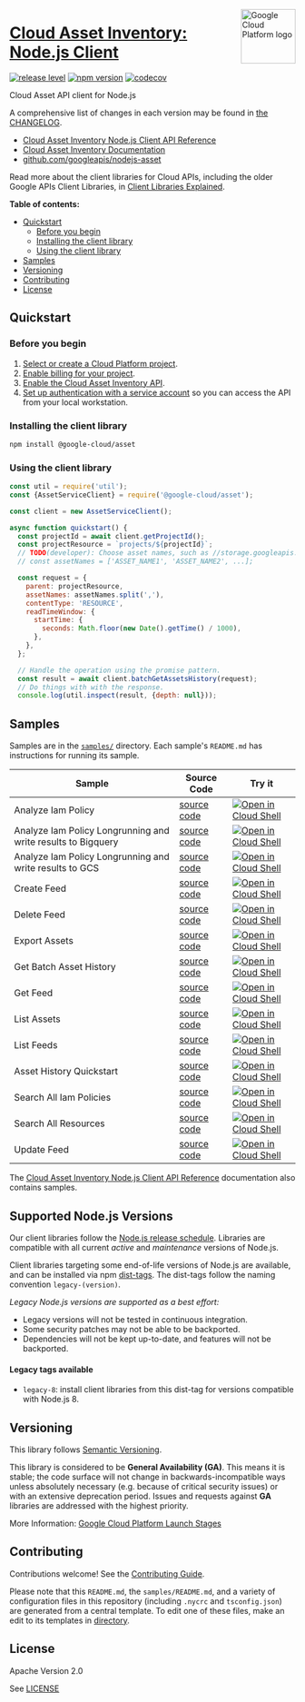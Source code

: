 [//]: # "This README.md file is auto-generated, all changes to this file will be lost."
[//]: # "To regenerate it, use `python -m synthtool`."
<img src="https://avatars2.githubusercontent.com/u/2810941?v=3&s=96" alt="Google Cloud Platform logo" title="Google Cloud Platform" align="right" height="96" width="96"/>

# [Cloud Asset Inventory: Node.js Client](https://github.com/googleapis/nodejs-asset)

[![release level](https://img.shields.io/badge/release%20level-general%20availability%20%28GA%29-brightgreen.svg?style=flat)](https://cloud.google.com/terms/launch-stages)
[![npm version](https://img.shields.io/npm/v/@google-cloud/asset.svg)](https://www.npmjs.org/package/@google-cloud/asset)
[![codecov](https://img.shields.io/codecov/c/github/googleapis/nodejs-asset/master.svg?style=flat)](https://codecov.io/gh/googleapis/nodejs-asset)




Cloud Asset API client for Node.js


A comprehensive list of changes in each version may be found in
[the CHANGELOG](https://github.com/googleapis/nodejs-asset/blob/master/CHANGELOG.md).

* [Cloud Asset Inventory Node.js Client API Reference][client-docs]
* [Cloud Asset Inventory Documentation][product-docs]
* [github.com/googleapis/nodejs-asset](https://github.com/googleapis/nodejs-asset)

Read more about the client libraries for Cloud APIs, including the older
Google APIs Client Libraries, in [Client Libraries Explained][explained].

[explained]: https://cloud.google.com/apis/docs/client-libraries-explained

**Table of contents:**


* [Quickstart](#quickstart)
  * [Before you begin](#before-you-begin)
  * [Installing the client library](#installing-the-client-library)
  * [Using the client library](#using-the-client-library)
* [Samples](#samples)
* [Versioning](#versioning)
* [Contributing](#contributing)
* [License](#license)

## Quickstart

### Before you begin

1.  [Select or create a Cloud Platform project][projects].
1.  [Enable billing for your project][billing].
1.  [Enable the Cloud Asset Inventory API][enable_api].
1.  [Set up authentication with a service account][auth] so you can access the
    API from your local workstation.

### Installing the client library

```bash
npm install @google-cloud/asset
```


### Using the client library

```javascript
const util = require('util');
const {AssetServiceClient} = require('@google-cloud/asset');

const client = new AssetServiceClient();

async function quickstart() {
  const projectId = await client.getProjectId();
  const projectResource = `projects/${projectId}`;
  // TODO(developer): Choose asset names, such as //storage.googleapis.com/[YOUR_BUCKET_NAME].
  // const assetNames = ['ASSET_NAME1', 'ASSET_NAME2', ...];

  const request = {
    parent: projectResource,
    assetNames: assetNames.split(','),
    contentType: 'RESOURCE',
    readTimeWindow: {
      startTime: {
        seconds: Math.floor(new Date().getTime() / 1000),
      },
    },
  };

  // Handle the operation using the promise pattern.
  const result = await client.batchGetAssetsHistory(request);
  // Do things with with the response.
  console.log(util.inspect(result, {depth: null}));

```



## Samples

Samples are in the [`samples/`](https://github.com/googleapis/nodejs-asset/tree/master/samples) directory. Each sample's `README.md` has instructions for running its sample.

| Sample                      | Source Code                       | Try it |
| --------------------------- | --------------------------------- | ------ |
| Analyze Iam Policy | [source code](https://github.com/googleapis/nodejs-asset/blob/master/samples/analyzeIamPolicy.js) | [![Open in Cloud Shell][shell_img]](https://console.cloud.google.com/cloudshell/open?git_repo=https://github.com/googleapis/nodejs-asset&page=editor&open_in_editor=samples/analyzeIamPolicy.js,samples/README.md) |
| Analyze Iam Policy Longrunning and write results to Bigquery | [source code](https://github.com/googleapis/nodejs-asset/blob/master/samples/analyzeIamPolicyLongrunningBigquery.js) | [![Open in Cloud Shell][shell_img]](https://console.cloud.google.com/cloudshell/open?git_repo=https://github.com/googleapis/nodejs-asset&page=editor&open_in_editor=samples/analyzeIamPolicyLongrunningBigquery.js,samples/README.md) |
| Analyze Iam Policy Longrunning and write results to GCS | [source code](https://github.com/googleapis/nodejs-asset/blob/master/samples/analyzeIamPolicyLongrunningGcs.js) | [![Open in Cloud Shell][shell_img]](https://console.cloud.google.com/cloudshell/open?git_repo=https://github.com/googleapis/nodejs-asset&page=editor&open_in_editor=samples/analyzeIamPolicyLongrunningGcs.js,samples/README.md) |
| Create Feed | [source code](https://github.com/googleapis/nodejs-asset/blob/master/samples/createFeed.js) | [![Open in Cloud Shell][shell_img]](https://console.cloud.google.com/cloudshell/open?git_repo=https://github.com/googleapis/nodejs-asset&page=editor&open_in_editor=samples/createFeed.js,samples/README.md) |
| Delete Feed | [source code](https://github.com/googleapis/nodejs-asset/blob/master/samples/deleteFeed.js) | [![Open in Cloud Shell][shell_img]](https://console.cloud.google.com/cloudshell/open?git_repo=https://github.com/googleapis/nodejs-asset&page=editor&open_in_editor=samples/deleteFeed.js,samples/README.md) |
| Export Assets | [source code](https://github.com/googleapis/nodejs-asset/blob/master/samples/exportAssets.js) | [![Open in Cloud Shell][shell_img]](https://console.cloud.google.com/cloudshell/open?git_repo=https://github.com/googleapis/nodejs-asset&page=editor&open_in_editor=samples/exportAssets.js,samples/README.md) |
| Get Batch Asset History | [source code](https://github.com/googleapis/nodejs-asset/blob/master/samples/getBatchAssetHistory.js) | [![Open in Cloud Shell][shell_img]](https://console.cloud.google.com/cloudshell/open?git_repo=https://github.com/googleapis/nodejs-asset&page=editor&open_in_editor=samples/getBatchAssetHistory.js,samples/README.md) |
| Get Feed | [source code](https://github.com/googleapis/nodejs-asset/blob/master/samples/getFeed.js) | [![Open in Cloud Shell][shell_img]](https://console.cloud.google.com/cloudshell/open?git_repo=https://github.com/googleapis/nodejs-asset&page=editor&open_in_editor=samples/getFeed.js,samples/README.md) |
| List Assets | [source code](https://github.com/googleapis/nodejs-asset/blob/master/samples/listAssets.js) | [![Open in Cloud Shell][shell_img]](https://console.cloud.google.com/cloudshell/open?git_repo=https://github.com/googleapis/nodejs-asset&page=editor&open_in_editor=samples/listAssets.js,samples/README.md) |
| List Feeds | [source code](https://github.com/googleapis/nodejs-asset/blob/master/samples/listFeeds.js) | [![Open in Cloud Shell][shell_img]](https://console.cloud.google.com/cloudshell/open?git_repo=https://github.com/googleapis/nodejs-asset&page=editor&open_in_editor=samples/listFeeds.js,samples/README.md) |
| Asset History Quickstart | [source code](https://github.com/googleapis/nodejs-asset/blob/master/samples/quickstart.js) | [![Open in Cloud Shell][shell_img]](https://console.cloud.google.com/cloudshell/open?git_repo=https://github.com/googleapis/nodejs-asset&page=editor&open_in_editor=samples/quickstart.js,samples/README.md) |
| Search All Iam Policies | [source code](https://github.com/googleapis/nodejs-asset/blob/master/samples/searchAllIamPolicies.js) | [![Open in Cloud Shell][shell_img]](https://console.cloud.google.com/cloudshell/open?git_repo=https://github.com/googleapis/nodejs-asset&page=editor&open_in_editor=samples/searchAllIamPolicies.js,samples/README.md) |
| Search All Resources | [source code](https://github.com/googleapis/nodejs-asset/blob/master/samples/searchAllResources.js) | [![Open in Cloud Shell][shell_img]](https://console.cloud.google.com/cloudshell/open?git_repo=https://github.com/googleapis/nodejs-asset&page=editor&open_in_editor=samples/searchAllResources.js,samples/README.md) |
| Update Feed | [source code](https://github.com/googleapis/nodejs-asset/blob/master/samples/updateFeed.js) | [![Open in Cloud Shell][shell_img]](https://console.cloud.google.com/cloudshell/open?git_repo=https://github.com/googleapis/nodejs-asset&page=editor&open_in_editor=samples/updateFeed.js,samples/README.md) |



The [Cloud Asset Inventory Node.js Client API Reference][client-docs] documentation
also contains samples.

## Supported Node.js Versions

Our client libraries follow the [Node.js release schedule](https://nodejs.org/en/about/releases/).
Libraries are compatible with all current _active_ and _maintenance_ versions of
Node.js.

Client libraries targeting some end-of-life versions of Node.js are available, and
can be installed via npm [dist-tags](https://docs.npmjs.com/cli/dist-tag).
The dist-tags follow the naming convention `legacy-(version)`.

_Legacy Node.js versions are supported as a best effort:_

* Legacy versions will not be tested in continuous integration.
* Some security patches may not be able to be backported.
* Dependencies will not be kept up-to-date, and features will not be backported.

#### Legacy tags available

* `legacy-8`: install client libraries from this dist-tag for versions
  compatible with Node.js 8.

## Versioning

This library follows [Semantic Versioning](http://semver.org/).


This library is considered to be **General Availability (GA)**. This means it
is stable; the code surface will not change in backwards-incompatible ways
unless absolutely necessary (e.g. because of critical security issues) or with
an extensive deprecation period. Issues and requests against **GA** libraries
are addressed with the highest priority.





More Information: [Google Cloud Platform Launch Stages][launch_stages]

[launch_stages]: https://cloud.google.com/terms/launch-stages

## Contributing

Contributions welcome! See the [Contributing Guide](https://github.com/googleapis/nodejs-asset/blob/master/CONTRIBUTING.md).

Please note that this `README.md`, the `samples/README.md`,
and a variety of configuration files in this repository (including `.nycrc` and `tsconfig.json`)
are generated from a central template. To edit one of these files, make an edit
to its templates in
[directory](https://github.com/googleapis/synthtool).

## License

Apache Version 2.0

See [LICENSE](https://github.com/googleapis/nodejs-asset/blob/master/LICENSE)

[client-docs]: https://cloud.google.com/nodejs/docs/reference/asset/latest
[product-docs]: https://cloud.google.com/resource-manager/docs/cloud-asset-inventory/overview
[shell_img]: https://gstatic.com/cloudssh/images/open-btn.png
[projects]: https://console.cloud.google.com/project
[billing]: https://support.google.com/cloud/answer/6293499#enable-billing
[enable_api]: https://console.cloud.google.com/flows/enableapi?apiid=cloudasset.googleapis.com
[auth]: https://cloud.google.com/docs/authentication/getting-started

